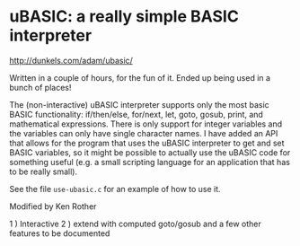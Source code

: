 uBASIC: a really simple BASIC interpreter
=========================================

http://dunkels.com/adam/ubasic/

Written in a couple of hours, for the fun of it. Ended up being used in a bunch of places!

The (non-interactive) uBASIC interpreter supports only the most basic BASIC functionality: if/then/else, for/next, let, goto, gosub, print, and mathematical expressions. There is only support for integer variables and the variables can only have single character names. I have added an API that allows for the program that uses the uBASIC interpreter to get and set BASIC variables, so it might be possible to actually use the uBASIC code for something useful (e.g. a small scripting language for an application that has to be really small).

See the file `use-ubasic.c` for an example of how to use it.


Modified by Ken Rother

1 ) Interactive
2 ) extend with computed goto/gosub and a few other features to be documented

